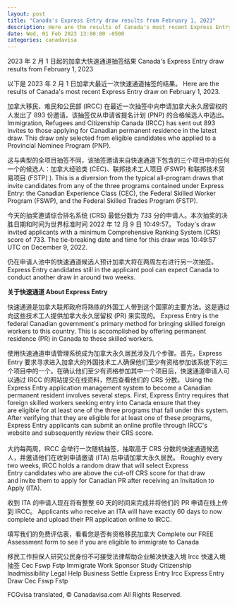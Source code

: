 ```yaml
---
layout: post
title: "Canada's Express Entry draw results from February 1, 2023"
description: Here are the results of Canada's most recent Express Entry draw on February 1, 2023.
date: Wed, 01 Feb 2023 13:00:00 -0500
categories: canadavisa
---
```


2023 年 2 月 1 日起的加拿大快速通道抽签结果	Canada's Express Entry draw results from February 1, 2023
	
以下是 2023 年 2 月 1 日加拿大最近一次快速通道抽签的结果。	Here are the results of Canada's most recent Express Entry draw on February 1, 2023.
	
加拿大移民、难民和公民部 (IRCC) 在最近一次抽签中向申请加拿大永久居留权的人发出了 893 份邀请。该抽签仅从申请省提名计划 (PNP) 的合格候选人中选出。	Immigration, Refugees and Citizenship Canada (IRCC) has sent out 893 invites to those applying for Canadian permanent residence in the latest draw. This draw only selected from eligible candidates who applied to a Provincial Nominee Program (PNP).
	
这与典型的全项目抽签不同，该抽签邀请来自快速通道下包含的三个项目中的任何一个的候选人：加拿大经验类 (CEC)、联邦技术工人项目 (FSWP) 和联邦技术贸易项目 (FSTP) ).	This is a diversion from the typical all-program draws that invite candidates from any of the three programs contained under Express Entry: the Canadian Experience Class (CEC), the Federal Skilled Worker Program (FSWP), and the Federal Skilled Trades Program (FSTP).
	
今天的抽奖邀请综合排名系统 (CRS) 最低分数为 733 分的申请人。本次抽奖的决胜日期和时间为世界标准时间 2022 年 12 月 9 日 10:49:57。	Today's draw invited applicants with a minimum Comprehensive Ranking System (CRS) score of 733. The tie-breaking date and time for this draw was 10:49:57 UTC on December 9, 2022.  
	
仍在申请人池中的快速通道候选人预计加拿大将在两周左右进行另一次抽签。	Express Entry candidates still in the applicant pool can expect Canada to conduct another draw in around two weeks.
	
**关于快速通道 About Express Entry**
	
快速通道是加拿大联邦政府将熟练的外国工人带到这个国家的主要方法。这是通过向这些技术工人提供加拿大永久居留权 (PR) 来实现的。	Express Entry is the federal Canadian government's primary method for bringing skilled foreign workers to this country. This is accomplished by offering permanent residence (PR) in Canada to these skilled workers.   
	
使用快速通道申请管理系统成为加拿大永久居民涉及几个步骤。首先，Express Entry 要求寻求进入加拿大的外国技术工人确保他们至少有资格参加该系统下的三个项目中的一个。在确认他们至少有资格参加其中一个项目后，快速通道申请人可以通过 IRCC 的网站提交在线资料，然后查看他们的 CRS 分数。	Using the Express Entry application management system to become a Canadian permanent resident involves several steps. First, Express Entry requires that foreign skilled workers seeking entry into Canada ensure that they are eligible for at least one of the three programs that fall under this system. After verifying that they are eligible for at least one of these programs, Express Entry applicants can submit an online profile through IRCC's website and subsequently review their CRS score.   
	   
大约每两周，IRCC 会举行一次随机抽签，抽取高于 CRS 分数的快速通道候选人，并邀请他们在收到申请邀请 (ITA) 后申请加拿大永久居民。	Roughly every two weeks, IRCC holds a random draw that will select Express Entry candidates who are above the cut-off CRS score for that draw and invite them to apply for Canadian PR after receiving an Invitation to Apply (ITA). 
	
收到 ITA 的申请人现在将有整整 60 天的时间来完成并将他们的 PR 申请在线上传到 IRCC。	Applicants who receive an ITA will have exactly 60 days to now complete and upload their PR application online to IRCC.
	
填写我们的免费评估表，看看您是否有资格移民加拿大	Complete our FREE Assessment form to see if you are eligible to immigrate to Canada
	
移民工作担保人研究公民身份不可接受法律帮助企业解决快速入境 Ircc 快速入境抽签 Cec Fswp Fstp	Immigrate Work Sponsor Study Citizenship Inadmissibility Legal Help Business Settle Express Entry Ircc Express Entry Draw Cec Fswp Fstp

FCGvisa translated, © Canadavisa.com All Rights Reserved.
